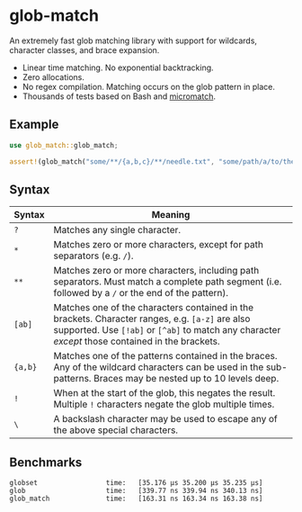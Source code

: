 # glob-match

An extremely fast glob matching library with support for wildcards, character classes, and brace expansion.

* Linear time matching. No exponential backtracking.
* Zero allocations.
* No regex compilation. Matching occurs on the glob pattern in place.
* Thousands of tests based on Bash and [micromatch](https://github.com/micromatch/micromatch).

## Example

```rust
use glob_match::glob_match;

assert!(glob_match("some/**/{a,b,c}/**/needle.txt", "some/path/a/to/the/needle.txt"));
```

## Syntax

| Syntax  | Meaning                                                                                                                                                                                             |
|---------|-----------------------------------------------------------------------------------------------------------------------------------------------------------------------------------------------------|
| `?`     | Matches any single character.                                                                                                                                                                       |
| `*`     | Matches zero or more characters, except for path separators (e.g. `/`).                                                                                                                             |
| `**`    | Matches zero or more characters, including path separators. Must match a complete path segment (i.e. followed by a `/` or the end of the pattern).                                                  |
| `[ab]`  | Matches one of the characters contained in the brackets. Character ranges, e.g. `[a-z]` are also supported. Use `[!ab]` or `[^ab]` to match any character _except_ those contained in the brackets. |
| `{a,b}` | Matches one of the patterns contained in the braces. Any of the wildcard characters can be used in the sub-patterns. Braces may be nested up to 10 levels deep.                                     |
| `!`     | When at the start of the glob, this negates the result. Multiple `!` characters negate the glob multiple times.                                                                                     |
| `\`     | A backslash character may be used to escape any of the above special characters.                                                                                                                    |

## Benchmarks

```
globset                 time:   [35.176 µs 35.200 µs 35.235 µs]
glob                    time:   [339.77 ns 339.94 ns 340.13 ns]
glob_match              time:   [163.31 ns 163.34 ns 163.38 ns]
```
